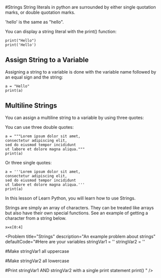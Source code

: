 #Strings
String literals in python are surrounded by either single quotation marks, or double quotation marks.

'hello' is the same as "hello".

You can display a string literal with the print() function:

```
print("Hello")
print('Hello')
```

## Assign String to a Variable
Assigning a string to a variable is done with the variable name followed by an equal sign and the string:

```
a = "Hello"
print(a)
```
## Multiline Strings
You can assign a multiline string to a variable by using three quotes:

You can use three double quotes:

```
a = """Lorem ipsum dolor sit amet,
consectetur adipiscing elit,
sed do eiusmod tempor incididunt
ut labore et dolore magna aliqua."""
print(a)
```
Or three single quotes:

```
a = '''Lorem ipsum dolor sit amet,
consectetur adipiscing elit,
sed do eiusmod tempor incididunt
ut labore et dolore magna aliqua.'''
print(a)
```
In this lesson of Learn Python, you will learn how to use Strings. 

Strings are simply an array of characters. They can be treated like arrays but also have their own special functions. See an example of getting a character from a string below.

```
x=x[0:4]
```

<Problem
    title="Strings"
    description="An example problem about strings"
    defaultCode="#Here are your variables
stringVar1 = ''
stringVar2 = ''

#Make stringVar1 all uppercase


#Make stringVar2 all lowercase


#Print stringVar1 AND stringVar2 with a single print statement
print()
"
/>
